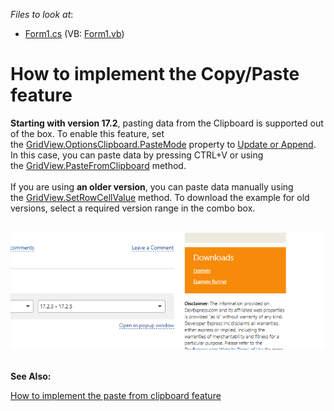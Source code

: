 <!-- default file list -->
*Files to look at*:

* [Form1.cs](./CS/Form1.cs) (VB: [Form1.vb](./VB/Form1.vb))
<!-- default file list end -->
# How to implement the Copy/Paste feature


<p><strong>Starting with version 17.2</strong>, pasting data from the Clipboard is supported out of the box. To enable this feature, set the <a href="https://documentation.devexpress.com/CoreLibraries/DevExpress.Export.ClipboardOptions.PasteMode.property">GridView.OptionsClipboard.PasteMode</a> property to <a href="https://documentation.devexpress.com/CoreLibraries/DevExpress.Export.PasteMode.enum">Update or Append</a>. In this case, you can paste data by pressing CTRL+V or using the <a href="https://documentation.devexpress.com/WindowsForms/DevExpress.XtraGrid.Views.Grid.GridView.PasteFromClipboard.method">GridView.PasteFromClipboard</a> method. <br><br>If you are using <strong>an older version</strong>, you can paste data manually using the <a href="https://documentation.devexpress.com/WindowsForms/DevExpress.XtraGrid.Views.Base.ColumnView.SetRowCellValue.overloads">GridView.SetRowCellValue</a> method. To download the example for old versions, select a required version range in the combo box.</p>
<p><br><img src="https://raw.githubusercontent.com/DevExpress-Examples/how-to-implement-the-copy-paste-feature-e831/13.1.4+/media/f35b66a8-ef6d-4d7a-9ee5-25d0a7baa1b1.png"><br><br></p>
<p><strong>See Also:</strong></p>
<p><a href="https://www.devexpress.com/Support/Center/p/E5201">How to implement the paste from clipboard feature</a></p>

<br/>


